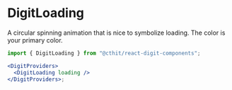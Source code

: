 # DigitLoading

A circular spinning animation that is nice to symbolize loading. The color is your primary color.

```jsx
import { DigitLoading } from "@cthit/react-digit-components";

<DigitProviders>
  <DigitLoading loading />
</DigitProviders>;
```
